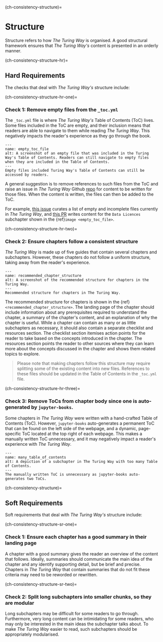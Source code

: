 (ch-consistency-structure)=
# Structure

Structure refers to how _The Turing Way_ is organised.
A good structural framework ensures that _The Turing Way's_ content is presented in an orderly manner.

(ch-consistency-structure-hr)=
## Hard Requirements

The checks that deal with _The Turing Way's_ structure include: 

(ch-consistency-structure-hr-one)=
### Check 1: Remove empty files from the `_toc.yml`

The `_toc.yml` file is where _The Turing Way's_ Table of Contents (ToC) lives.
Some files included in the ToC are empty, and their inclusion means that readers are able to navigate to them while reading _The Turing Way_.
This negatively impacts the reader's experience as they go through the book.

```{figure} ../../figures/empty_toc_file.png
---
name: empty_toc_file
alt: A screenshot of an empty file that was included in the Turing Way's Table of Contents. Readers can still navigate to empty files when they are included in the Table of Contents.
---
Empty files included Turing Way's Table of Contents can still be accessed by readers.
```

A general suggestion is to remove references to such files from the ToC and raise an issue in _The Turing Way_ Github [repo](https://github.com/alan-turing-institute/the-turing-way) for content to be written for those files. 
When the content is written, the files can then be added to the ToC.

For example, [this issue](https://github.com/alan-turing-institute/the-turing-way/issues/1391) curates a list of empty and incomplete files currently in _The Turing Way_, and 
[this PR](https://github.com/alan-turing-institute/the-turing-way/pull/1448) writes content for the `Data Licences` subchapter shown in the {ref}`image <empty_toc_file>`.

(ch-consistency-structure-hr-two)=
### Check 2: Ensure chapters follow a consistent structure

_The Turing Way_ is made up of five guides that contain several chapters and subchapters. 
However, these chapters do not follow a uniform structure, taking away from the reader's experience.

```{figure} ../../figures/recommended_chapter_structure.png
---
name: recommended_chapter_structure
alt: A screenshot of the recommended structure for chapters in the Turing Way.
---
Recommended structure for chapters in The Turing Way.
```

The recommended structure for chapters is shown in the {ref}`<recommended_chapter_structure>`.
The landing page of the chapter should include information about any prerequisites required to understand the chapter, a summary of the chapter's content, and an explanation of why the chapter is useful.
While a chapter can contain as many or as little subchapters as necessary, it should also contain a separate checklist and resources section.
The checklist section itemises action points for the reader to take based on the concepts introduced in the chapter.
The resources section points the reader to other sources where they can learn more about the concepts discussed in the chapter and shows them related topics to explore.

> Please note that making chapters follow this structure may require splitting some of the existing content into new files.
> References to these files should be updated in the Table of Contents in the `_toc.yml` file.


(ch-consistency-structure-hr-three)=
### Check 3: Remove ToCs from chapter body since one is auto-generated by `jupyter-books`.

Some chapters in _The Turing Way_ were written with a hand-crafted Table of Contents (ToC).
However, `jupyter-books` auto-generates a permanent ToC that can be found on the left side of the webpage, and a dynamic, page-specific ToC located at the top right of each webpage.
This makes a manually written ToC unnecessary, and it may negatively impact a reader's experience with _The Turing Way_.

```{figure} ../../figures/many_table_of_contents.png
---
name: many_table_of_contents
alt: A depiction of a subchapter in The Turing Way with too many Table of Contents.
---
The manually written ToC is unnecessary as jupyter-books auto-generates two ToCs.
```

(ch-consistency-structure)=
## Soft Requirements

Soft requirements that deal with _The Turing Way's_ structure include: 

(ch-consistency-structure-sr-one)=
### Check 1: Ensure each chapter has a good summary in their landing page

A chapter with a good summary gives the reader an overview of the content that follows.
Ideally, summaries should communicate the main idea of the chapter and any identify supporting detail, but be brief and precise.
Chapters in _The Turing Way_ that contain summaries that do not fit these criteria may need to be reworded or rewritten.


(ch-consistency-structure-sr-two)=
### Check 2: Split long subchapters into smaller chunks, so they are modular

Long subchapters may be difficult for some readers to go through.
Furthermore, very long content can be intimidating for some readers, who may only be interested in the main ideas the subchapter talks about.
To make  _The Turing Way_ easier to read, such subchapters should be appropriately modularised.
